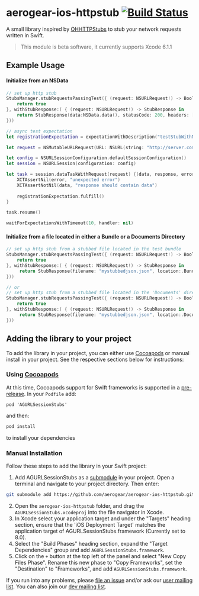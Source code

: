 # aerogear-ios-httpstub [![Build Status](https://travis-ci.org/aerogear/aerogear-ios-httpstub.png)](https://travis-ci.org/aerogear/aerogear-ios-httpstub)

A small library inspired by [OHHTTPStubs](https://github.com/AliSoftware/OHHTTPStubs) to stub your network requests written in Swift.

> This module is beta software, it currently supports Xcode 6.1.1

## Example Usage

#### Initialize from an NSData

```swift
// set up http stub
StubsManager.stubRequestsPassingTest({ (request: NSURLRequest!) -> Bool in
    return true
}, withStubResponse:( { (request: NSURLRequest!) -> StubResponse in
    return StubResponse(data:NSData.data(), statusCode: 200, headers: ["Content-Type" : "text/json"])
}))

// async test expectation
let registrationExpectation = expectationWithDescription("testStubWithNSURLSessionDefaultConfiguration");

let request = NSMutableURLRequest(URL: NSURL(string: "http://server.com"))

let config = NSURLSessionConfiguration.defaultSessionConfiguration()
let session = NSURLSession(configuration: config)

let task = session.dataTaskWithRequest(request) {(data, response, error) in
    XCTAssertNil(error, "unexpected error")
    XCTAssertNotNil(data, "response should contain data")
    
    registrationExpectation.fulfill()
}

task.resume()

waitForExpectationsWithTimeout(10, handler: nil)
```
#### Initialize from a file located in either a Bundle or a Documents Directory

```swift
// set up http stub from a stubbed file located in the test bundle
StubsManager.stubRequestsPassingTest({ (request: NSURLRequest!) -> Bool in
    return true
}, withStubResponse:( { (request: NSURLRequest!) -> StubResponse in
     return StubResponse(filename: "mystubbedjson.json", location:.Bundle(NSBundle(forClass: AGURLSessionStubsTests.self)), statusCode: 200, headers: ["Content-Type" : "text/json"])
}))

// or
// set up http stub from a stubbed file located in the 'Documents' directory
StubsManager.stubRequestsPassingTest({ (request: NSURLRequest!) -> Bool in
    return true
}, withStubResponse:( { (request: NSURLRequest!) -> StubResponse in
     return StubResponse(filename: "mystubbedjson.json", location:.Documents, statusCode: 200, headers: ["Content-Type" : "text/json"])
}))
```

## Adding the library to your project 
To add the library in your project, you can either use [Cocoapods](http://cocoapods.org) or manual install in your project. See the respective sections below for instructions:

### Using [Cocoapods](http://cocoapods.org)
At this time, Cocoapods support for Swift frameworks is supported in a [pre-release](http://blog.cocoapods.org/Pod-Authors-Guide-to-CocoaPods-Frameworks/). In your ```Podfile``` add:

```
pod 'AGURLSessionStubs'
```

and then:

```bash
pod install
```

to install your dependencies

### Manual Installation
Follow these steps to add the library in your Swift project:

1. Add AGURLSessionStubs as a [submodule](http://git-scm.com/docs/git-submodule) in your project. Open a terminal and navigate to your project directory. Then enter:
```bash
git submodule add https://github.com/aerogear/aerogear-ios-httpstub.git
```
2. Open the `aerogear-ios-httpstub` folder, and drag the `AGURLSessionStubs.xcodeproj` into the file navigator in Xcode.
3. In Xcode select your application target  and under the "Targets" heading section, ensure that the 'iOS  Deployment Target'  matches the application target of AGURLSessionStubs.framework (Currently set to 8.0).
5. Select the  "Build Phases"  heading section,  expand the "Target Dependencies" group and add  `AGURLSessionStubs.framework`.
7. Click on the `+` button at the top left of the panel and select "New Copy Files Phase". Rename this new phase to "Copy Frameworks", set the "Destination" to "Frameworks", and add `AGURLSessionStubs.framework`.


If you run into any problems, please [file an issue](http://issues.jboss.org/browse/AEROGEAR) and/or ask our [user mailing list](https://lists.jboss.org/mailman/listinfo/aerogear-users). You can also join our [dev mailing list](https://lists.jboss.org/mailman/listinfo/aerogear-dev).  

